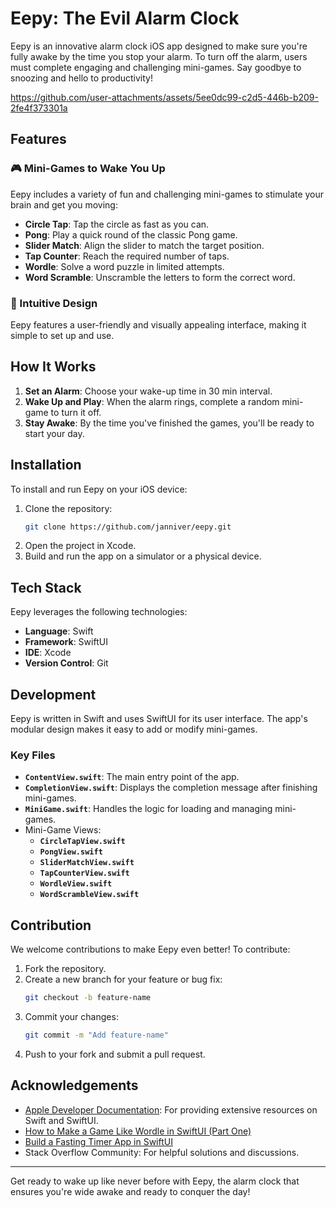 # Eepy: The Evil Alarm Clock

Eepy is an innovative alarm clock iOS app designed to make sure you're fully awake by the time you stop your alarm. To turn off the alarm, users must complete engaging and challenging mini-games. Say goodbye to snoozing and hello to productivity!

https://github.com/user-attachments/assets/5ee0dc99-c2d5-446b-b209-2fe4f373301a

## Features

### 🎮 Mini-Games to Wake You Up
Eepy includes a variety of fun and challenging mini-games to stimulate your brain and get you moving:
- **Circle Tap**: Tap the circle as fast as you can.
- **Pong**: Play a quick round of the classic Pong game.
- **Slider Match**: Align the slider to match the target position.
- **Tap Counter**: Reach the required number of taps.
- **Wordle**: Solve a word puzzle in limited attempts.
- **Word Scramble**: Unscramble the letters to form the correct word.

### 🎨 Intuitive Design
Eepy features a user-friendly and visually appealing interface, making it simple to set up and use.

## How It Works
1. **Set an Alarm**: Choose your wake-up time in 30 min interval.
2. **Wake Up and Play**: When the alarm rings, complete a random mini-game to turn it off.
3. **Stay Awake**: By the time you've finished the games, you'll be ready to start your day.

## Installation

To install and run Eepy on your iOS device:
1. Clone the repository:
   ```bash
   git clone https://github.com/janniver/eepy.git
   ```
2. Open the project in Xcode.
3. Build and run the app on a simulator or a physical device.

## Tech Stack

Eepy leverages the following technologies:
- **Language**: Swift
- **Framework**: SwiftUI
- **IDE**: Xcode
- **Version Control**: Git

## Development

Eepy is written in Swift and uses SwiftUI for its user interface. The app's modular design makes it easy to add or modify mini-games.

### Key Files
- **`ContentView.swift`**: The main entry point of the app.
- **`CompletionView.swift`**: Displays the completion message after finishing mini-games.
- **`MiniGame.swift`**: Handles the logic for loading and managing mini-games.
- Mini-Game Views:
  - **`CircleTapView.swift`**
  - **`PongView.swift`**
  - **`SliderMatchView.swift`**
  - **`TapCounterView.swift`**
  - **`WordleView.swift`**
  - **`WordScrambleView.swift`**

## Contribution

We welcome contributions to make Eepy even better! To contribute:
1. Fork the repository.
2. Create a new branch for your feature or bug fix:
   ```bash
   git checkout -b feature-name
   ```
3. Commit your changes:
   ```bash
   git commit -m "Add feature-name"
   ```
4. Push to your fork and submit a pull request.

## Acknowledgements

- [Apple Developer Documentation](https://developer.apple.com/design/human-interface-guidelines/): For providing extensive resources on Swift and SwiftUI.
- [How to Make a Game Like Wordle in SwiftUI (Part One)](https://www.kodeco.com/31661263-how-to-make-a-game-like-wordle-in-swiftui)
- [Build a Fasting Timer App in SwiftUI](https://www.youtube.com/watch?v=pdYTtbOl9YQ)
- Stack Overflow Community: For helpful solutions and discussions.

---

Get ready to wake up like never before with Eepy, the alarm clock that ensures you're wide awake and ready to conquer the day!

